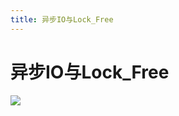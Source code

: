```yaml
---
title: 异步IO与Lock_Free
---
```


# 异步IO与Lock_Free
![](http://q0fn7wgae.bkt.clouddn.com/%E5%BC%82%E6%AD%A5IO%E4%B8%8ELock_Free.png)